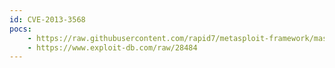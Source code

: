 ```yaml
---
id: CVE-2013-3568
pocs:
    - https://raw.githubusercontent.com/rapid7/metasploit-framework/master/modules/exploits/linux/http/linksys_wrt110_cmd_exec.rb
    - https://www.exploit-db.com/raw/28484
---
```

